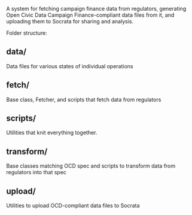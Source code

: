 A system for fetching campaign finance data from regulators, generating Open Civic Data Campaign Finance-compliant data files from it, and uploading them to Socrata for sharing and analysis.

Folder structure:

data/
-----
  Data files for various states of individual operations

fetch/
------
  Base class, Fetcher, and scripts that fetch data from regulators

scripts/
--------
  Utilities that knit everything together.

transform/
----------
  Base classes matching OCD spec and scripts to transform data from regulators into that spec

upload/
-------
  Utilities to upload OCD-compliant data files to Socrata